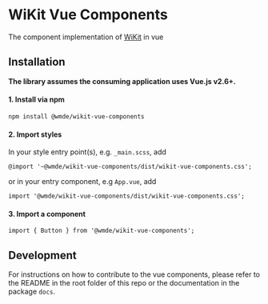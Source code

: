# WiKit Vue Components

The component implementation of [WiKit](https://github.com/wmde/wikit) in vue

## Installation

**The library assumes the consuming application uses Vue.js v2.6+.**

#### 1. Install via npm

`npm install @wmde/wikit-vue-components`

#### 2. Import styles

In your style entry point(s), e.g. `_main.scss`, add

`@import '~@wmde/wikit-vue-components/dist/wikit-vue-components.css';`

or in your entry component, e.g `App.vue`, add

`import '@wmde/wikit-vue-components/dist/wikit-vue-components.css';`

#### 3. Import a component

`import { Button } from '@wmde/wikit-vue-components';`


## Development

For instructions on how to contribute to the vue components, please refer to the README in the root folder of this repo or the documentation in the package `docs`.